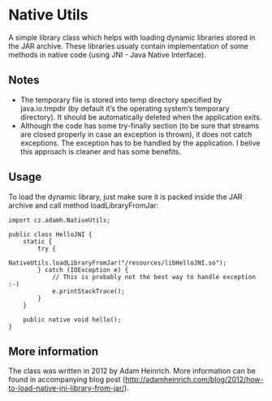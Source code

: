 # Native Utils
A simple library class which helps with loading dynamic libraries stored in the JAR archive. These libraries usualy contain implementation of some methods in native code (using JNI - Java Native Interface).

## Notes
 * The temporary file is stored into temp directory specified by java.io.tmpdir (by default it’s the operating system’s temporary directory). It should be automatically deleted when the application exits.
 * Although the code has some try-finally section (to be sure that streams are closed properly in case an exception is thrown), it does not catch exceptions. The exception has to be handled by the application. I belive this approach is cleaner and has some benefits.

## Usage
To load the dynamic library, just make sure it is packed inside the JAR archive and call method loadLibraryFromJar:

    import cz.adamh.NativeUtils;
     
    public class HelloJNI {  
        static {   
            try {    
                NativeUtils.loadLibraryFromJar("/resources/libHelloJNI.so");   
            } catch (IOException e) {
                // This is probably not the best way to handle exception :-)    
                e.printStackTrace();
            }    
        }  
     
        public native void hello();    
    }

## More information
The class was written in 2012 by Adam Heinrich. More information can be found in accompanying blog post (http://adamheinrich.com/blog/2012/how-to-load-native-jni-library-from-jar/).
